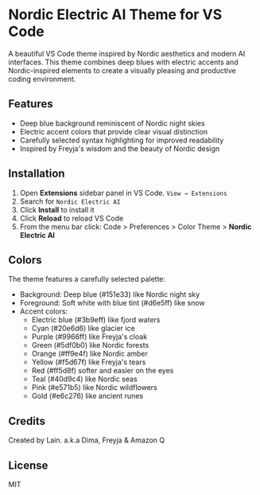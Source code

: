 # Nordic Electric AI Theme for VS Code

A beautiful VS Code theme inspired by Nordic aesthetics and modern AI interfaces. This theme combines deep blues with electric accents and Nordic-inspired elements to create a visually pleasing and productive coding environment.

## Features

- Deep blue background reminiscent of Nordic night skies
- Electric accent colors that provide clear visual distinction
- Carefully selected syntax highlighting for improved readability
- Inspired by Freyja's wisdom and the beauty of Nordic design

## Installation

1. Open **Extensions** sidebar panel in VS Code. `View → Extensions`
2. Search for `Nordic Electric AI`
3. Click **Install** to install it
4. Click **Reload** to reload VS Code
5. From the menu bar click: Code > Preferences > Color Theme > **Nordic Electric AI**

## Colors

The theme features a carefully selected palette:

- Background: Deep blue (#151e33) like Nordic night sky
- Foreground: Soft white with blue tint (#d6e5ff) like snow
- Accent colors:
  - Electric blue (#3b9eff) like fjord waters
  - Cyan (#20e6d6) like glacier ice
  - Purple (#9966ff) like Freyja's cloak
  - Green (#5df0b0) like Nordic forests
  - Orange (#ff9e4f) like Nordic amber
  - Yellow (#f5d67f) like Freyja's tears
  - Red (#ff5d8f) softer and easier on the eyes
  - Teal (#40d9c4) like Nordic seas
  - Pink (#e571b5) like Nordic wildflowers
  - Gold (#e6c276) like ancient runes

## Credits

Created by Lain. a.k.a Dima, Freyja & Amazon Q

## License

MIT
